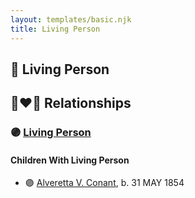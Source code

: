 ```yaml
---
layout: templates/basic.njk
title: Living Person
---
```

## 🔵 Living Person

## 👩‍❤️‍👨 Relationships

### 🟣 [Living Person](/people/7/76673536)

#### Children With Living Person
* 🟣 [Alveretta V. Conant](/people/6/60109856), b. 31 MAY 1854